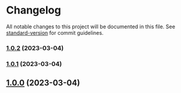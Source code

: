 # Changelog

All notable changes to this project will be documented in this file. See [standard-version](https://github.com/conventional-changelog/standard-version) for commit guidelines.

### [1.0.2](https://github.com/MollardMichael/iso8583-typescript/compare/v1.0.1...v1.0.2) (2023-03-04)

### [1.0.1](https://github.com/MollardMichael/iso8583-typescript/compare/v1.0.0...v1.0.1) (2023-03-04)

## [1.0.0](https://github.com/MollardMichael/iso8583-typescript/compare/v0.0.4...v1.0.0) (2023-03-04)
